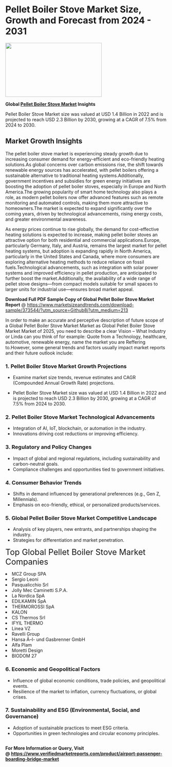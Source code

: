 <H1>Pellet Boiler Stove Market Size, Growth and Forecast from 2024 - 2031</H1><img class="aligncenter size-medium wp-image-584254" src="https://thirdeyenews.in/wp-content/uploads/2024/09/Global-Market-Research-300x168.jpeg" alt="" width="300" height="168" /><p><strong>Global&nbsp;<a href="https://www.marketsizeandtrends.com/download-sample/373544/?utm_source=Github8j?utm_medium=213">Pellet Boiler Stove Market</a> Insights</strong></p><p>Pellet Boiler Stove Market size was valued at USD 1.4 Billion in 2022 and is projected to reach USD 2.3 Billion by 2030, growing at a CAGR of 7.5% from 2024 to 2030.</p><p><h2>Market Growth Insights</h2> <p>The pellet boiler stove market is experiencing steady growth due to increasing consumer demand for energy-efficient and eco-friendly heating solutions.As global concerns over carbon emissions rise, the shift towards renewable energy sources has accelerated, with pellet boilers offering a sustainable alternative to traditional heating systems.Additionally, government incentives and subsidies for green energy initiatives are boosting the adoption of pellet boiler stoves, especially in Europe and North America.The growing popularity of smart home technology also plays a role, as modern pellet boilers now offer advanced features such as remote monitoring and automated controls, making them more attractive to homeowners.The market is expected to expand significantly over the coming years, driven by technological advancements, rising energy costs, and greater environmental awareness.</p> <p>As energy prices continue to rise globally, the demand for cost-effective heating solutions is expected to increase, making pellet boiler stoves an attractive option for both residential and commercial applications.Europe, particularly Germany, Italy, and Austria, remains the largest market for pellet heating systems, but adoption is expanding rapidly in North America, particularly in the United States and Canada, where more consumers are exploring alternative heating methods to reduce reliance on fossil fuels.Technological advancements, such as integration with solar power systems and improved efficiency in pellet production, are anticipated to further boost the market.Additionally, the availability of a wide range of pellet stove designs—from compact models suitable for small spaces to larger units for industrial use—ensures broad market appeal.<p><span class=""><strong>Download Full PDF Sample Copy of Global Pellet Boiler Stove Market Report</strong> @ <a href="https://www.marketsizeandtrends.com/download-sample/373544/?utm_source=Github8j?utm_medium=213" target="_blank">https://www.marketsizeandtrends.com/download-sample/373544/?utm_source=Github8j?utm_medium=213</a></span></p><p>In order to make an accurate and perceptive description of future scope of a Global&nbsp;Pellet Boiler Stove Market Market as Global&nbsp;Pellet Boiler Stove Market Market of 2025, you need to describe a clear Vision &ndash; What Industry or Linda can you think of for example: Quote from a Technology, healthcare, automotive, renewable energy, name the market you are Reffering to.However, some general trends and factors usually impact market reports and their future outlook include:</p><h3>1.&nbsp;<strong>Pellet Boiler Stove Market Growth Projections</strong></h3><ul><li>Examine market size trends, revenue estimates and CAGR (Compounded Annual Growth Rate) projections.</li><li><p>Pellet Boiler Stove Market size was valued at USD 1.4 Billion in 2022 and is projected to reach USD 2.3 Billion by 2030, growing at a CAGR of 7.5% from 2024 to 2030.</p></li></ul><h3>2.&nbsp;<strong>Pellet Boiler Stove Market Technological Advancements</strong></h3><ul><li>Integration of AI, IoT, blockchain, or automation in the industry.</li><li>Innovations driving cost reductions or improving efficiency.</li></ul><h3>3.&nbsp;<strong>Regulatory and Policy Changes</strong></h3><ul><li>Impact of global and regional regulations, including sustainability and carbon-neutral goals.</li><li>Compliance challenges and opportunities tied to government initiatives.</li></ul><h3>4.&nbsp;<strong>Consumer Behavior Trends</strong></h3><ul><li>Shifts in demand influenced by generational preferences (e.g., Gen Z, Millennials).</li><li>Emphasis on eco-friendly, ethical, or personalized products/services.</li></ul><h3>5.&nbsp;<strong>Global Pellet Boiler Stove Market Competitive Landscape</strong></h3><ul><li>Analysis of key players, new entrants, and partnerships shaping the industry.</li><li>Strategies for differentiation and market penetration.</li></ul><p data-pm-slice="1 1 []"><span style="color: inherit; font-family: inherit; font-size: 25px;">Top Global Pellet Boiler Stove Market Companies</span></p><div class="" data-test-id=""><p><li>MCZ Group SPA</li><li> Sergio Leoni</li><li> Pasqualicchio Srl</li><li> Jolly Mec Caminetti S.P.A.</li><li> La Nordica SpA</li><li> EDILKAMIN SpA</li><li> THERMOROSSI SpA</li><li> KALON</li><li> CS Thermos Srl</li><li> IFYIL THERMO</li><li> Linea VZ</li><li> Ravelli Group</li><li> Hansa Ã–l- und Gasbrenner GmbH</li><li> Alfa Plam</li><li> Moretti Design</li><li> BIODOM 27</li></p></div><h3>6.&nbsp;<strong>Economic and Geopolitical Factors</strong></h3><ul><li>Influence of global economic conditions, trade policies, and geopolitical events.</li><li>Resilience of the market to inflation, currency fluctuations, or global crises.</li></ul><h3>7.&nbsp;<strong>Sustainability and ESG (Environmental, Social, and Governance)</strong></h3><ul><li>Adoption of sustainable practices to meet ESG criteria.</li><li>Opportunities in green technologies and circular economy principles.</li></ul><h2><strong style="font-size: 14px;">For More Information or Query, Visit @&nbsp;</strong><a style="background-color: #ffffff; font-size: 14px;" href="https://www.marketsizeandtrends.com/report/pellet-boiler-stove-market/" target="_blank">https://www.verifiedmarketreports.com/product/airport-passenger-boarding-bridge-market</a></h2>